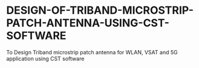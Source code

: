 # DESIGN-OF-TRIBAND-MICROSTRIP-PATCH-ANTENNA-USING-CST-SOFTWARE
To Design Triband microstrip patch antenna for WLAN, VSAT and 5G application using CST  software
